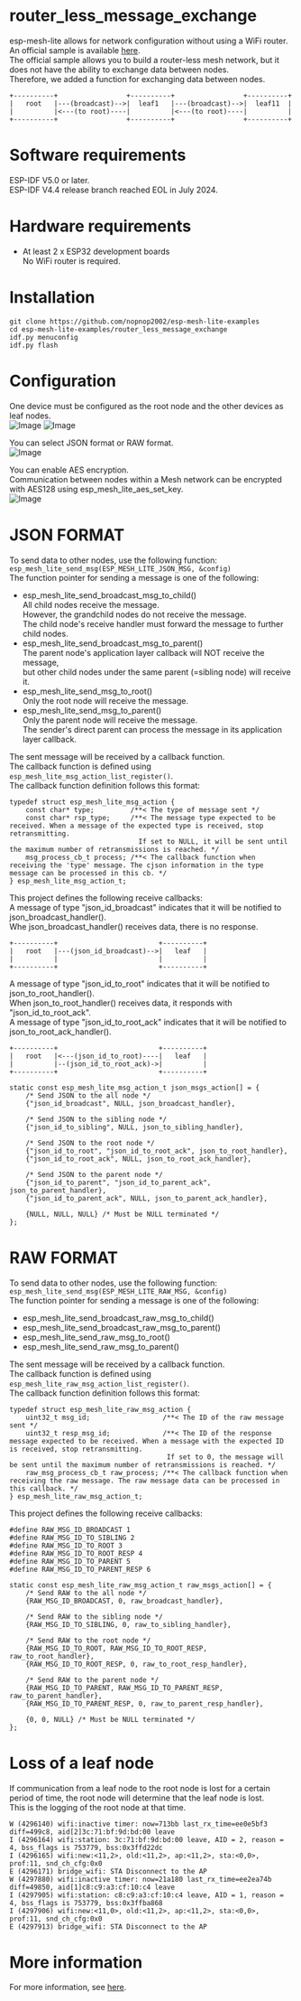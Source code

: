 # router_less_message_exchange
esp-mesh-lite allows for network configuration without using a WiFi router.   
An official sample is available [here](https://github.com/espressif/esp-mesh-lite/tree/master/examples/no_router).   
The official sample allows you to build a router-less mesh network, but it does not have the ability to exchange data between nodes.   
Therefore, we added a function for exchanging data between nodes.   
```
+----------+                 +----------+                 +----------+
|   root   |---(broadcast)-->|  leaf1   |---(broadcast)-->|  leaf11  |
|          |<---(to root)----|          |<---(to root)----|          |
+----------+                 +----------+                 +----------+
```

# Software requirements
ESP-IDF V5.0 or later.   
ESP-IDF V4.4 release branch reached EOL in July 2024.   

# Hardware requirements
- At least 2 x ESP32 development boards   
	No WiFi router is required.

# Installation
```
git clone https://github.com/nopnop2002/esp-mesh-lite-examples
cd esp-mesh-lite-examples/router_less_message_exchange
idf.py menuconfig
idf.py flash
```

# Configuration   
One device must be configured as the root node and the other devices as leaf nodes.   
![Image](https://github.com/user-attachments/assets/28ee4b1b-541a-4bc0-9d20-4c70e0e60452)
![Image](https://github.com/user-attachments/assets/9f7c6490-0865-43f5-ac56-dae0bce6115d)

You can select JSON format or RAW format.   
![Image](https://github.com/user-attachments/assets/2cfddadc-cba8-4d92-8ce5-231ef553ef06)

You can enable AES encryption.   
Communication between nodes within a Mesh network can be encrypted with AES128 using esp_mesh_lite_aes_set_key.   
![Image](https://github.com/user-attachments/assets/87e9cd01-8319-4fc6-9a50-d703e0d41a16)


# JSON FORMAT   
To send data to other nodes, use the following function:   
```esp_mesh_lite_send_msg(ESP_MESH_LITE_JSON_MSG, &config)```   
The function pointer for sending a message is one of the following:   
- esp_mesh_lite_send_broadcast_msg_to_child()   
	All child nodes receive the message.   
	However, the grandchild nodes do not receive the message.   
	The child node's receive handler must forward the message to further child nodes.   
- esp_mesh_lite_send_broadcast_msg_to_parent()   
	The parent node's application layer callback will NOT receive the message,   
	but other child nodes under the same parent (=sibling node) will receive it.   
- esp_mesh_lite_send_msg_to_root()   
	Only the root node will receive the message.   
- esp_mesh_lite_send_msg_to_parent()   
	Only the parent node will receive the message.   
	The sender's direct parent can process the message in its application layer callback.   

The sent message will be received by a callback function.   
The callback function is defined using ```esp_mesh_lite_msg_action_list_register()```.   
The callback function definition follows this format:   
```
typedef struct esp_mesh_lite_msg_action {
    const char* type;         /**< The type of message sent */
    const char* rsp_type;     /**< The message type expected to be received. When a message of the expected type is received, stop retransmitting.
                                If set to NULL, it will be sent until the maximum number of retransmissions is reached. */
    msg_process_cb_t process; /**< The callback function when receiving the 'type' message. The cjson information in the type message can be processed in this cb. */
} esp_mesh_lite_msg_action_t;
```

This project defines the following receive callbacks:   
A message of type "json_id_broadcast" indicates that it will be notified to json_broadcast_handler().   
Whe json_broadcast_handler() receives data, there is no response.   
```
+----------+                         +----------+
|   root   |---(json_id_broadcast)-->|   leaf   |
|          |                         |          |
+----------+                         +----------+
```


A message of type "json_id_to_root" indicates that it will be notified to json_to_root_handler().   
When json_to_root_handler() receives data, it responds with "json_id_to_root_ack".   
A message of type "json_id_to_root_ack" indicates that it will be notified to json_to_root_ack_handler().
```
+----------+                         +----------+
|   root   |<---(json_id_to_root)----|   leaf   |
|          |--(json_id_to_root_ack)->|          |
+----------+                         +----------+
```


```
static const esp_mesh_lite_msg_action_t json_msgs_action[] = {
    /* Send JSON to the all node */
    {"json_id_broadcast", NULL, json_broadcast_handler},

    /* Send JSON to the sibling node */
    {"json_id_to_sibling", NULL, json_to_sibling_handler},

    /* Send JSON to the root node */
    {"json_id_to_root", "json_id_to_root_ack", json_to_root_handler},
    {"json_id_to_root_ack", NULL, json_to_root_ack_handler},

    /* Send JSON to the parent node */
    {"json_id_to_parent", "json_id_to_parent_ack", json_to_parent_handler},
    {"json_id_to_parent_ack", NULL, json_to_parent_ack_handler},

    {NULL, NULL, NULL} /* Must be NULL terminated */
};
```


# RAW FORMAT   
To send data to other nodes, use the following function:   
```esp_mesh_lite_send_msg(ESP_MESH_LITE_RAW_MSG, &config)```   
The function pointer for sending a message is one of the following:   
- esp_mesh_lite_send_broadcast_raw_msg_to_child()   
- esp_mesh_lite_send_broadcast_raw_msg_to_parent()   
- esp_mesh_lite_send_raw_msg_to_root()   
- esp_mesh_lite_send_raw_msg_to_parent()   

The sent message will be received by a callback function.   
The callback function is defined using ```esp_mesh_lite_raw_msg_action_list_register()```.   
The callback function definition follows this format:   
```
typedef struct esp_mesh_lite_raw_msg_action {
    uint32_t msg_id;                  /**< The ID of the raw message sent */
    uint32_t resp_msg_id;             /**< The ID of the response message expected to be received. When a message with the expected ID is received, stop retransmitting.
                                       If set to 0, the message will be sent until the maximum number of retransmissions is reached. */
    raw_msg_process_cb_t raw_process; /**< The callback function when receiving the raw message. The raw message data can be processed in this callback. */
} esp_mesh_lite_raw_msg_action_t;
```

This project defines the following receive callbacks:   

```
#define RAW_MSG_ID_BROADCAST 1
#define RAW_MSG_ID_TO_SIBLING 2
#define RAW_MSG_ID_TO_ROOT 3
#define RAW_MSG_ID_TO_ROOT_RESP 4
#define RAW_MSG_ID_TO_PARENT 5
#define RAW_MSG_ID_TO_PARENT_RESP 6

static const esp_mesh_lite_raw_msg_action_t raw_msgs_action[] = {
    /* Send RAW to the all node */
    {RAW_MSG_ID_BROADCAST, 0, raw_broadcast_handler},

    /* Send RAW to the sibling node */
    {RAW_MSG_ID_TO_SIBLING, 0, raw_to_sibling_handler},

    /* Send RAW to the root node */
    {RAW_MSG_ID_TO_ROOT, RAW_MSG_ID_TO_ROOT_RESP, raw_to_root_handler},
    {RAW_MSG_ID_TO_ROOT_RESP, 0, raw_to_root_resp_handler},

    /* Send RAW to the parent node */
    {RAW_MSG_ID_TO_PARENT, RAW_MSG_ID_TO_PARENT_RESP, raw_to_parent_handler},
    {RAW_MSG_ID_TO_PARENT_RESP, 0, raw_to_parent_resp_handler},

    {0, 0, NULL} /* Must be NULL terminated */
};
```

# Loss of a leaf node   
If communication from a leaf node to the root node is lost for a certain period of time, the root node will determine that the leaf node is lost.   
This is the logging of the root node at that time.   
```
W (4296140) wifi:inactive timer: now=713bb last_rx_time=ee0e5bf3 diff=499c8, aid[2]3c:71:bf:9d:bd:00 leave
I (4296164) wifi:station: 3c:71:bf:9d:bd:00 leave, AID = 2, reason = 4, bss_flags is 753779, bss:0x3ffd22dc
I (4296165) wifi:new:<11,2>, old:<11,2>, ap:<11,2>, sta:<0,0>, prof:11, snd_ch_cfg:0x0
E (4296171) bridge_wifi: STA Disconnect to the AP
W (4297880) wifi:inactive timer: now=21a180 last_rx_time=ee2ea74b diff=49850, aid[1]c8:c9:a3:cf:10:c4 leave
I (4297905) wifi:station: c8:c9:a3:cf:10:c4 leave, AID = 1, reason = 4, bss_flags is 753779, bss:0x3ffba868
I (4297906) wifi:new:<11,0>, old:<11,2>, ap:<11,2>, sta:<0,0>, prof:11, snd_ch_cfg:0x0
E (4297913) bridge_wifi: STA Disconnect to the AP
```

# More information   
For more information, see [here](https://github.com/espressif/esp-mesh-lite/blob/master/components/mesh_lite/include/esp_mesh_lite_core.h).   

